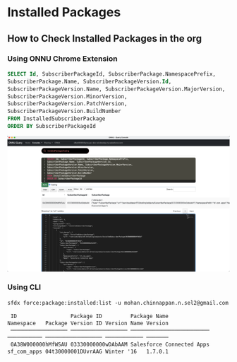 # Installed Packages

## How to Check Installed Packages in the org

### Using ONNU Chrome Extension

```sql
SELECT Id, SubscriberPackageId, SubscriberPackage.NamespacePrefix,
SubscriberPackage.Name, SubscriberPackageVersion.Id,
SubscriberPackageVersion.Name, SubscriberPackageVersion.MajorVersion,
SubscriberPackageVersion.MinorVersion,
SubscriberPackageVersion.PatchVersion,
SubscriberPackageVersion.BuildNumber
FROM InstalledSubscriberPackage
ORDER BY SubscriberPackageId

```

![Installed packages](img/installedPackages-1.png)



### Using CLI
```
sfdx force:package:installed:list -u mohan.chinnappan.n.sel2@gmail.com
```

```            
 ID                 Package ID         Package Name              Namespace   Package Version ID Version Name Version 
 ────────────────── ────────────────── ───────────────────────── ─────────── ────────────────── ──────────── ─────── 
 0A38W000000hMfWSAU 03330000000wDAbAAM Salesforce Connected Apps sf_com_apps 04t30000001DUvrAAG Winter '16   1.7.0.1

```
